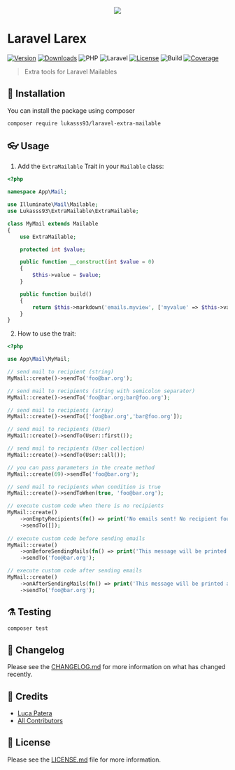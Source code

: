 <p align="center">
    <img style="max-height:400px" src="https://banners.beyondco.de/Laravel%20Extra%20Mailable.png?theme=dark&packageManager=composer+require&packageName=lukasss93%2Flaravel-extra-mailable&pattern=bamboo&style=style_1&description=Extra+tools+for+Laravel+Mailables&md=1&showWatermark=0&fontSize=125px&images=mail"/>
</p>

# Laravel Larex

[![Version](https://poser.pugx.org/lukasss93/laravel-extra-mailable/v/stable)](https://packagist.org/packages/lukasss93/laravel-extra-mailable)
[![Downloads](https://poser.pugx.org/lukasss93/laravel-extra-mailable/downloads)](https://packagist.org/packages/lukasss93/laravel-extra-mailable)
![PHP](https://img.shields.io/badge/PHP-%3E%3D%207.4-blue)
![Laravel](https://img.shields.io/badge/Laravel-%3E%3D%207.0-orange)
[![License](https://poser.pugx.org/lukasss93/laravel-extra-mailable/license)](https://packagist.org/packages/lukasss93/laravel-extra-mailable)
![Build](https://img.shields.io/github/workflow/status/Lukasss93/laravel-extra-mailable/run-tests)
[![Coverage](https://img.shields.io/codecov/c/github/lukasss93/laravel-extra-mailable?token=XcLU2ccFQ7)](https://codecov.io/gh/Lukasss93/laravel-extra-mailable)

> Extra tools for Laravel Mailables

## 🚀 Installation

You can install the package using composer

```bash
composer require lukasss93/laravel-extra-mailable
```

## 👓 Usage

1. Add the `ExtraMailable` Trait in your `Mailable` class:

```php
<?php

namespace App\Mail;

use Illuminate\Mail\Mailable;
use Lukasss93\ExtraMailable\ExtraMailable;

class MyMail extends Mailable
{
    use ExtraMailable;

    protected int $value;

    public function __construct(int $value = 0)
    {
        $this->value = $value;
    }

    public function build() 
    {
        return $this->markdown('emails.myview', ['myvalue' => $this->value]);
    }
}
```

2. How to use the trait:

```php
<?php

use App\Mail\MyMail;

// send mail to recipient (string)
MyMail::create()->sendTo('foo@bar.org');

// send mail to recipients (string with semicolon separator)
MyMail::create()->sendTo('foo@bar.org;bar@foo.org');

// send mail to recipients (array)
MyMail::create()->sendTo(['foo@bar.org','bar@foo.org']);

// send mail to recipients (User)
MyMail::create()->sendTo(User::first());

// send mail to recipients (User collection)
MyMail::create()->sendTo(User::all());

// you can pass parameters in the create method
MyMail::create(69)->sendTo('foo@bar.org');

// send mail to recipients when condition is true
MyMail::create()->sendToWhen(true, 'foo@bar.org');

// execute custom code when there is no recipients
MyMail::create()
    ->onEmptyRecipients(fn() => print('No emails sent! No recipient found.'))
    ->sendTo([]);
    
// execute custom code before sending emails
MyMail::create()
    ->onBeforeSendingMails(fn() => print('This message will be printed before sending emails'))
    ->sendTo('foo@bar.org');

// execute custom code after sending emails
MyMail::create()
    ->onAfterSendingMails(fn() => print('This message will be printed after sending emails'))
    ->sendTo('foo@bar.org');
```

## ⚗️ Testing

```bash
composer test
```

## 📃 Changelog

Please see the [CHANGELOG.md](CHANGELOG.md) for more information on what has changed recently.

## 🏅 Credits

- [Luca Patera](https://github.com/Lukasss93)
- [All Contributors](https://github.com/Lukasss93/laravel-extra-mailable/contributors)

## 📖 License

Please see the [LICENSE.md](LICENSE.md) file for more information.
